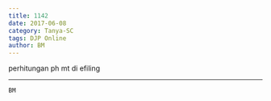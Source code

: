 ```yaml
---
title: 1142
date: 2017-06-08
category: Tanya-SC
tags: DJP Online
author: BM
---
```


perhitungan ph mt di efiling

---



`BM`
